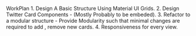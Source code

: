 WorkPlan
    1. Design A Basic Structure Using Material UI Grids.
    2. Design Twitter Card Components - (Mostly Probably to be embeded).
    3. Refactor to a modular structure - Provide Modularity such that minimal changes are required to add , remove new cards.
    4. Responsiveness for every view.